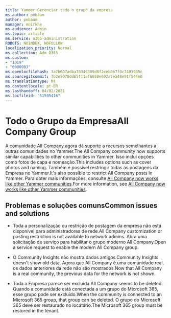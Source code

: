 ```yaml
---
title: Yammer Gerenciar todo o grupo da empresa
ms.author: pebaum
author: pebaum
manager: mnirkhe
ms.audience: Admin
ms.topic: article
ms.service: o365-administration
ROBOTS: NOINDEX, NOFOLLOW
localization_priority: Normal
ms.collection: Adm_O365
ms.custom:
- "1019"
- "6000003"
ms.openlocfilehash: 3a7b607adba78349309d8f2ceb067f0c7493905c
ms.sourcegitcommit: 7b2e5078dd65f11af6650e692a7ea48e91f544e0
ms.translationtype: MT
ms.contentlocale: pt-BR
ms.lasthandoff: 04/02/2021
ms.locfileid: "51505416"
---
```

# <a name="all-company-group"></a><span data-ttu-id="761bb-102">Todo o Grupo da Empresa</span><span class="sxs-lookup"><span data-stu-id="761bb-102">All Company Group</span></span>

<span data-ttu-id="761bb-103">A comunidade All Company agora dá suporte a recursos semelhantes a outras comunidades no Yammer.</span><span class="sxs-lookup"><span data-stu-id="761bb-103">The All Company community now supports similar capabilities to other communities in Yammer.</span></span> <span data-ttu-id="761bb-104">Isso inclui opções como fotos de capa e nomeação.</span><span class="sxs-lookup"><span data-stu-id="761bb-104">This includes options such as cover photos and naming.</span></span> <span data-ttu-id="761bb-105">Também é possível restringir todas as postagens da Empresa no Yammer.</span><span class="sxs-lookup"><span data-stu-id="761bb-105">It's also possible to restrict All Company posts in Yammer.</span></span> <span data-ttu-id="761bb-106">Para obter mais informações, consulte [All Company now works like other Yammer communities](https://docs.microsoft.com/yammer/manage-yammer-groups/yammer-all-company-yammer-community).</span><span class="sxs-lookup"><span data-stu-id="761bb-106">For more information, see [All Company now works like other Yammer communities](https://docs.microsoft.com/yammer/manage-yammer-groups/yammer-all-company-yammer-community).</span></span>

## <a name="common-issues-and-solutions"></a><span data-ttu-id="761bb-107">Problemas e soluções comuns</span><span class="sxs-lookup"><span data-stu-id="761bb-107">Common issues and solutions</span></span>

- <span data-ttu-id="761bb-108">Toda a personalização ou restrição de postagem da empresa não está disponível para administradores de rede.</span><span class="sxs-lookup"><span data-stu-id="761bb-108">All Company customization or posting restriction is not available to network admins.</span></span> <span data-ttu-id="761bb-109">Abra uma solicitação de serviço para habilitar o grupo moderno All Company.</span><span class="sxs-lookup"><span data-stu-id="761bb-109">Open a service request to enable the modern All Company group.</span></span>

- <span data-ttu-id="761bb-110">O Community Insights não mostra dados antigos.</span><span class="sxs-lookup"><span data-stu-id="761bb-110">Community Insights doesn't show old data.</span></span> <span data-ttu-id="761bb-111">Agora que All Company é uma comunidade real, os dados anteriores da rede não são mostrados.</span><span class="sxs-lookup"><span data-stu-id="761bb-111">Now that All Company is a real community, the previous data for the network is not shown.</span></span>

- <span data-ttu-id="761bb-112">Toda a Empresa parece ser excluída.</span><span class="sxs-lookup"><span data-stu-id="761bb-112">All Company seems to be deleted.</span></span> <span data-ttu-id="761bb-113">Quando a comunidade está conectada a um grupo do Microsoft 365, esse grupo pode ser excluído.</span><span class="sxs-lookup"><span data-stu-id="761bb-113">When the community is connected to an Microsoft 365 group, that group can be deleted.</span></span> <span data-ttu-id="761bb-114">O grupo do Microsoft 365 deve ser restaurado no locatário.</span><span class="sxs-lookup"><span data-stu-id="761bb-114">The Microsoft 365 group must be restored in the tenant.</span></span>

